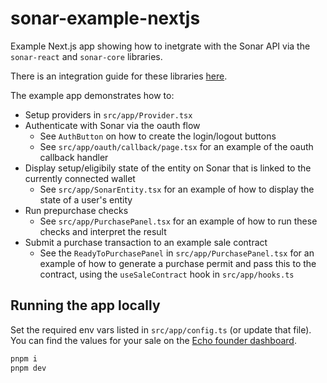 # sonar-example-nextjs

Example Next.js app showing how to inetgrate with the Sonar API via the `sonar-react` and `sonar-core` libraries.

There is an integration guide for these libraries [here](https://docs.echo.xyz/sonar/integration-guides/react).

The example app demonstrates how to:

- Setup providers in `src/app/Provider.tsx`
- Authenticate with Sonar via the oauth flow
  - See `AuthButton` on how to create the login/logout buttons
  - See `src/app/oauth/callback/page.tsx` for an example of the oauth callback handler
- Display setup/eligibily state of the entity on Sonar that is linked to the currently connected wallet
  - See `src/app/SonarEntity.tsx` for an example of how to display the state of a user's entity
- Run prepurchase checks
  - See `src/app/PurchasePanel.tsx` for an example of how to run these checks and interpret the result
- Submit a purchase transaction to an example sale contract
  - See the `ReadyToPurchasePanel` in `src/app/PurchasePanel.tsx` for an example of how to generate a purchase permit and pass this to the contract,
    using the `useSaleContract` hook in `src/app/hooks.ts`

## Running the app locally

Set the required env vars listed in `src/app/config.ts` (or update that file).
You can find the values for your sale on the [Echo founder dashboard](https://app.echo.xyz/founder).

```sh
pnpm i
pnpm dev
```
